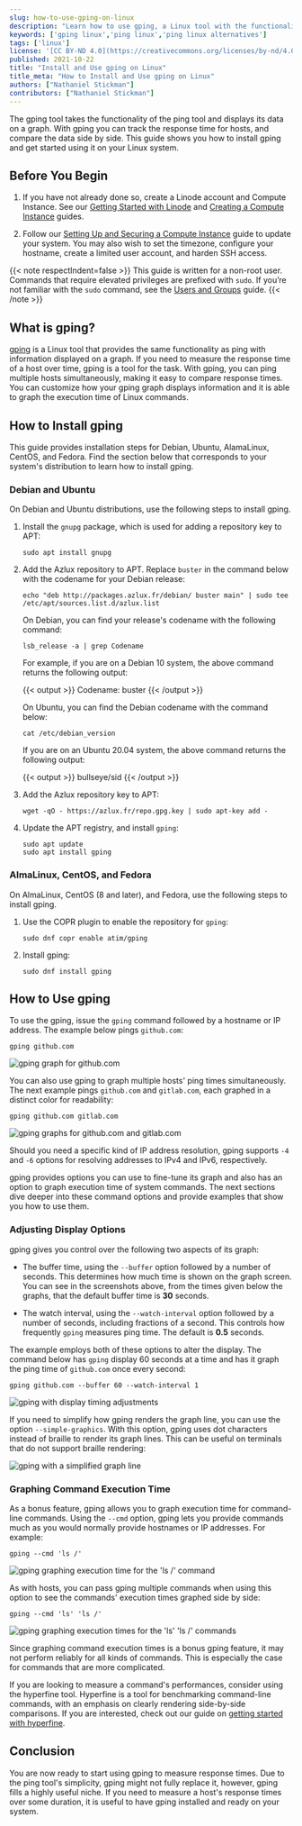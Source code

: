 ```yaml
---
slug: how-to-use-gping-on-linux
description: "Learn how to use gping, a Linux tool with the functionality of ping and a modern graphical command-line display."
keywords: ['gping linux','ping linux','ping linux alternatives']
tags: ['linux']
license: '[CC BY-ND 4.0](https://creativecommons.org/licenses/by-nd/4.0)'
published: 2021-10-22
title: "Install and Use gping on Linux"
title_meta: "How to Install and Use gping on Linux"
authors: ["Nathaniel Stickman"]
contributors: ["Nathaniel Stickman"]
---
```


The gping tool takes the functionality of the ping tool and displays its data on a graph. With gping you can track the response time for hosts, and compare the data side by side. This guide shows you how to install gping and get started using it on your Linux system.

## Before You Begin

1.  If you have not already done so, create a Linode account and Compute Instance. See our [Getting Started with Linode](/docs/products/platform/get-started/) and [Creating a Compute Instance](/docs/products/compute/compute-instances/guides/create/) guides.

1.  Follow our [Setting Up and Securing a Compute Instance](/docs/products/compute/compute-instances/guides/set-up-and-secure/) guide to update your system. You may also wish to set the timezone, configure your hostname, create a limited user account, and harden SSH access.

{{< note respectIndent=false >}}
This guide is written for a non-root user. Commands that require elevated privileges are prefixed with `sudo`. If you’re not familiar with the `sudo` command, see the [Users and Groups](/docs/guides/linux-users-and-groups/) guide.
{{< /note >}}

## What is gping?

[gping](https://github.com/orf/gping) is a Linux tool that provides the same functionality as ping with information displayed on a graph. If you need to measure the response time of a host over time, gping is a tool for the task. With gping, you can ping multiple hosts simultaneously, making it easy to compare response times. You can customize how your gping graph displays information and it is able to graph the execution time of Linux commands.

## How to Install gping

This guide provides installation steps for Debian, Ubuntu, AlamaLinux, CentOS, and Fedora. Find the section below that corresponds to your system's distribution to learn how to install gping.

### Debian and Ubuntu

On Debian and Ubuntu distributions, use the following steps to install gping.

1.  Install the `gnupg` package, which is used for adding a repository key to APT:

        sudo apt install gnupg

1.  Add the Azlux repository to APT. Replace `buster` in the command below with the codename for your Debian release:

        echo "deb http://packages.azlux.fr/debian/ buster main" | sudo tee /etc/apt/sources.list.d/azlux.list

    On Debian, you can find your release's codename with the following command:

        lsb_release -a | grep Codename

    For example, if you are on a Debian 10 system, the above command returns the following output:

    {{< output >}}
Codename: buster
    {{< /output >}}

    On Ubuntu, you can find the Debian codename with the command below:

        cat /etc/debian_version

    If you are on an Ubuntu 20.04 system, the above command returns the following output:

    {{< output >}}
bullseye/sid
    {{< /output >}}

1.  Add the Azlux repository key to APT:

        wget -qO - https://azlux.fr/repo.gpg.key | sudo apt-key add -

1.  Update the APT registry, and install `gping`:

        sudo apt update
        sudo apt install gping

### AlmaLinux, CentOS, and Fedora

On AlmaLinux, CentOS (8 and later), and Fedora, use the following steps to install gping.

1.  Use the COPR plugin to enable the repository for `gping`:

        sudo dnf copr enable atim/gping

1.  Install gping:

        sudo dnf install gping

## How to Use gping

To use the gping, issue the `gping` command followed by a hostname or IP address. The example below pings `github.com`:

    gping github.com

![gping graph for github.com](gping-host.png)

You can also use gping to graph multiple hosts' ping times simultaneously. The next example pings `github.com` and `gitlab.com`, each graphed in a distinct color for readability:

    gping github.com gitlab.com

![gping graphs for github.com and gitlab.com](gping-multiple-hosts.png)

Should you need a specific kind of IP address resolution, gping supports `-4` and `-6` options for resolving addresses to IPv4 and IPv6, respectively.

gping provides options you can use to fine-tune its graph and also has an option to graph execution time of system commands. The next sections dive deeper into these command options and provide examples that show you how to use them.

### Adjusting Display Options

gping gives you control over the following two aspects of its graph:

- The buffer time, using the `--buffer` option followed by a number of seconds. This determines how much time is shown on the graph screen. You can see in the screenshots above, from the times given below the graphs, that the default buffer time is **30** seconds.

- The watch interval, using the `--watch-interval` option followed by a number of seconds, including fractions of a second. This controls how frequently `gping` measures ping time. The default is **0.5** seconds.

The example employs both of these options to alter the display. The command below has `gping` display 60 seconds at a time and has it graph the ping time of `github.com` once every second:

    gping github.com --buffer 60 --watch-interval 1

![gping with display timing adjustments](gping-timing.png)

If you need to simplify how gping renders the graph line, you can use the option `--simple-graphics`. With this option, gping uses dot characters instead of braille to render its graph lines. This can be useful on terminals that do not support braille rendering:

![gping with a simplified graph line](gping-simplified.png)

### Graphing Command Execution Time

As a bonus feature, gping allows you to graph execution time for command-line commands. Using the `--cmd` option, gping lets you provide commands much as you would normally provide hostnames or IP addresses. For example:

    gping --cmd 'ls /'

![gping graphing execution time for the 'ls /' command](gping-command.png)

As with hosts, you can pass gping multiple commands when using this option to see the commands' execution times graphed side by side:

    gping --cmd 'ls' 'ls /'

![gping graphing execution times for the 'ls' 'ls /' commands](gping-multiple-commands.png)

Since graphing command execution times is a bonus gping feature, it may not perform reliably for all kinds of commands. This is especially the case for commands that are more complicated.

If you are looking to measure a command's performances, consider using the hyperfine tool. Hyperfine is a tool for benchmarking command-line commands, with an emphasis on clearly rendering side-by-side comparisons. If you are interested, check out our guide on [getting started with hyperfine](/docs/guides/installing-and-using-hyperfine-on-linux/).

## Conclusion

You are now ready to start using gping to measure response times. Due to the ping tool's simplicity, gping might not fully replace it, however, gping fills a highly useful niche. If you need to measure a host's response times over some duration, it is useful to have gping installed and ready on your system.
